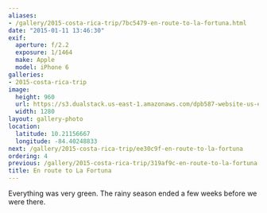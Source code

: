 ```yaml
---
aliases:
- /gallery/2015-costa-rica-trip/7bc5479-en-route-to-la-fortuna.html
date: "2015-01-11 13:46:30"
exif:
  aperture: f/2.2
  exposure: 1/1464
  make: Apple
  model: iPhone 6
galleries:
- 2015-costa-rica-trip
image:
  height: 960
  url: https://s3.dualstack.us-east-1.amazonaws.com/dpb587-website-us-east-1/asset/gallery/2015-costa-rica-trip/7bc5479-en-route-to-la-fortuna~1280.jpg
  width: 1280
layout: gallery-photo
location:
  latitude: 10.21156667
  longitude: -84.40248833
next: /gallery/2015-costa-rica-trip/ee30c9f-en-route-to-la-fortuna
ordering: 4
previous: /gallery/2015-costa-rica-trip/319af9c-en-route-to-la-fortuna
title: En route to La Fortuna
---
```


Everything was very green. The rainy season ended a few weeks before we were there.
